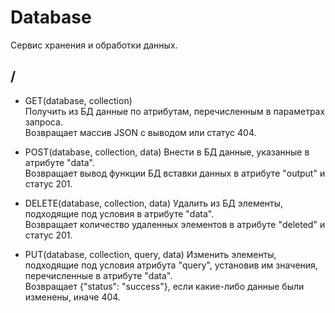 # Database
Сервис хранения и обработки данных.

## / 
- GET(database, collection)  
Получить из БД данные по атрибутам, перечисленным в параметрах запроса.  
Возвращает массив JSON с выводом или статус 404.

- POST(database, collection, data)
Внести в БД данные, указанные в атрибуте "data".  
Возвращает вывод функции БД вставки данных в атрибуте "output" и статус 201. 

- DELETE(database, collection, data)
Удалить из БД элементы, подходящие под условия в атрибуте "data".  
Возвращает количество удаленных элементов в атрибуте "deleted" и статус 201. 

- PUT(database, collection, query, data)
Изменить элементы, подходящие под условия атрибута "query", установив им значения, перечисленные в атрибуте "data".  
Возвращает {"status": "success"}, если какие-либо данные были изменены, иначе 404. 
